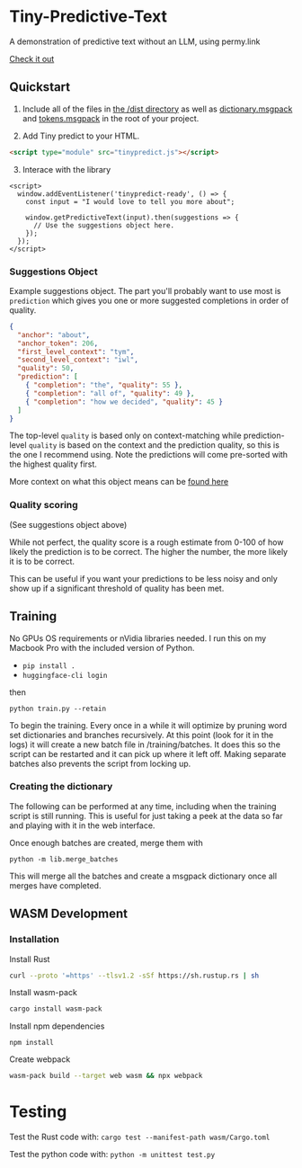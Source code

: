 # Tiny-Predictive-Text
A demonstration of predictive text without an LLM, using permy.link

[Check it out](https://adamgrant.info/tiny-predictive-text)

## Quickstart

1. Include all of the files in [the /dist directory](https://github.com/adamjgrant/Tiny-Predictive-Text/tree/main/dist) as well as [dictionary.msgpack](https://github.com/adamjgrant/Tiny-Predictive-Text/blob/main/dictionary.msgpack) and [tokens.msgpack](https://github.com/adamjgrant/Tiny-Predictive-Text/blob/main/tokens.msgpack) in the root of your project.

2. Add Tiny predict to your HTML.

```html
<script type="module" src="tinypredict.js"></script>
```

3. Interace with the library

``` 
<script>
  window.addEventListener('tinypredict-ready', () => {
    const input = "I would love to tell you more about";

    window.getPredictiveText(input).then(suggestions => {
      // Use the suggestions object here.
    });
  });
</script>
```

### Suggestions Object

Example suggestions object. The part you'll probably want to use most is `prediction` which gives you one or more
suggested completions in order of quality.

```json
{
  "anchor": "about", 
  "anchor_token": 206, 
  "first_level_context": "tym", 
  "second_level_context": "iwl", 
  "quality": 50,
  "prediction": [
    { "completion": "the", "quality": 55 },
    { "completion": "all of", "quality": 49 }, 
    { "completion": "how we decided", "quality": 45 }
  ]
}
```

The top-level `quality` is based only on context-matching while prediction-level `quality` is based on the context and the prediction quality, so this is the one I recommend using.
Note the predictions will come pre-sorted with the highest quality first.

More context on what this object means can be [found here](https://www.adamgrant.info/tiny-predictive-text)

### Quality scoring

(See suggestions object above)

While not perfect, the quality score is a rough estimate from 0-100 of how likely the prediction is to be correct. The higher the number, the more likely it is to be correct.

This can be useful if you want your predictions to be less noisy and only show up if a significant threshold of quality has been met.

## Training

No GPUs OS requirements or nVidia libraries needed. I run this on my Macbook Pro with the included version of Python.

- `pip install .`
- `huggingface-cli login`

then 

`python train.py --retain`

To begin the training. Every once in a while it will optimize by pruning word set dictionaries and branches recursively. At this point (look for it in the logs) it will create a new batch file in /training/batches. It does this so the script can be restarted and it can pick up where it left off. Making separate batches also prevents the script from locking up.

### Creating the dictionary

The following can be performed at any time, including when the training script is still running. 
This is useful for just taking a peek at the data so far and playing with it in the web interface.

Once enough batches are created, merge them with

`python -m lib.merge_batches`

This will merge all the batches and create a msgpack dictionary once all merges have completed.

## WASM Development

### Installation

Install Rust

```bash
curl --proto '=https' --tlsv1.2 -sSf https://sh.rustup.rs | sh
```

Install wasm-pack

```bash
cargo install wasm-pack
```

Install npm dependencies

```
npm install
```

Create webpack

```bash
wasm-pack build --target web wasm && npx webpack
```

# Testing

Test the Rust code with:
`cargo test --manifest-path wasm/Cargo.toml`

Test the python code with:
`python -m unittest test.py`